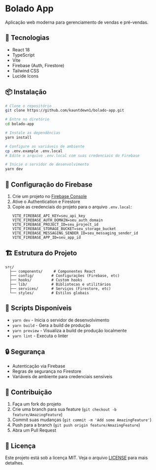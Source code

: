 # Bolado App

Aplicação web moderna para gerenciamento de vendas e pré-vendas.

## 🚀 Tecnologias

- React 18
- TypeScript
- Vite
- Firebase (Auth, Firestore)
- Tailwind CSS
- Lucide Icons

## 📦 Instalação

```bash
# Clone o repositório
git clone https://github.com/kauntdewn1/bolado-app.git

# Entre no diretório
cd bolado-app

# Instale as dependências
yarn install

# Configure as variáveis de ambiente
cp .env.example .env.local
# Edite o arquivo .env.local com suas credenciais do Firebase

# Inicie o servidor de desenvolvimento
yarn dev
```

## 🔧 Configuração do Firebase

1. Crie um projeto no [Firebase Console](https://console.firebase.google.com)
2. Ative o Authentication e Firestore
3. Copie as credenciais do projeto para o arquivo `.env.local`:
   ```env
   VITE_FIREBASE_API_KEY=seu_api_key
   VITE_FIREBASE_AUTH_DOMAIN=seu_auth_domain
   VITE_FIREBASE_PROJECT_ID=seu_project_id
   VITE_FIREBASE_STORAGE_BUCKET=seu_storage_bucket
   VITE_FIREBASE_MESSAGING_SENDER_ID=seu_messaging_sender_id
   VITE_FIREBASE_APP_ID=seu_app_id
   ```

## 🏗️ Estrutura do Projeto

```
src/
  ├── components/     # Componentes React
  ├── config/        # Configurações (Firebase, etc)
  ├── hooks/         # Custom hooks
  ├── lib/           # Bibliotecas e utilitários
  ├── services/      # Serviços (Firestore, etc)
  └── styles/        # Estilos globais
```

## 📝 Scripts Disponíveis

- `yarn dev` - Inicia o servidor de desenvolvimento
- `yarn build` - Gera a build de produção
- `yarn preview` - Visualiza a build de produção localmente
- `yarn lint` - Executa o linter

## 🔒 Segurança

- Autenticação via Firebase
- Regras de segurança no Firestore
- Variáveis de ambiente para credenciais sensíveis

## 🤝 Contribuição

1. Faça um fork do projeto
2. Crie uma branch para sua feature (`git checkout -b feature/AmazingFeature`)
3. Commit suas mudanças (`git commit -m 'Add some AmazingFeature'`)
4. Push para a branch (`git push origin feature/AmazingFeature`)
5. Abra um Pull Request

## 📄 Licença

Este projeto está sob a licença MIT. Veja o arquivo [LICENSE](LICENSE) para mais detalhes.

